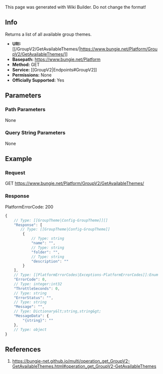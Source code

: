 <span class="wiki-builder">This page was generated with Wiki Builder. Do not change the format!</span>

## Info
Returns a list of all available group themes.

* **URI:** [[/GroupV2/GetAvailableThemes/|https://www.bungie.net/Platform/GroupV2/GetAvailableThemes/]]
* **Basepath:** https://www.bungie.net/Platform
* **Method:** GET
* **Service:** [[GroupV2|Endpoints#GroupV2]]
* **Permissions:** None
* **Officially Supported:** Yes

## Parameters
### Path Parameters
None

### Query String Parameters
None

## Example
### Request
GET https://www.bungie.net/Platform/GroupV2/GetAvailableThemes/

### Response
PlatformErrorCode: 200
```javascript
{
    // Type: [[GroupTheme|Config-GroupTheme]][]
    "Response": [
       // Type: [[GroupTheme|Config-GroupTheme]]
        {
            // Type: string
            "name": "",
            // Type: string
            "folder": "",
            // Type: string
            "description": ""
        }
    ],
    // Type: [[PlatformErrorCodes|Exceptions-PlatformErrorCodes]]:Enum
    "ErrorCode": 0,
    // Type: integer:int32
    "ThrottleSeconds": 0,
    // Type: string
    "ErrorStatus": "",
    // Type: string
    "Message": "",
    // Type: Dictionary&lt;string,string&gt;
    "MessageData": {
        "{string}": ""
    },
    // Type: object
}

```

## References
1. https://bungie-net.github.io/multi/operation_get_GroupV2-GetAvailableThemes.html#operation_get_GroupV2-GetAvailableThemes

